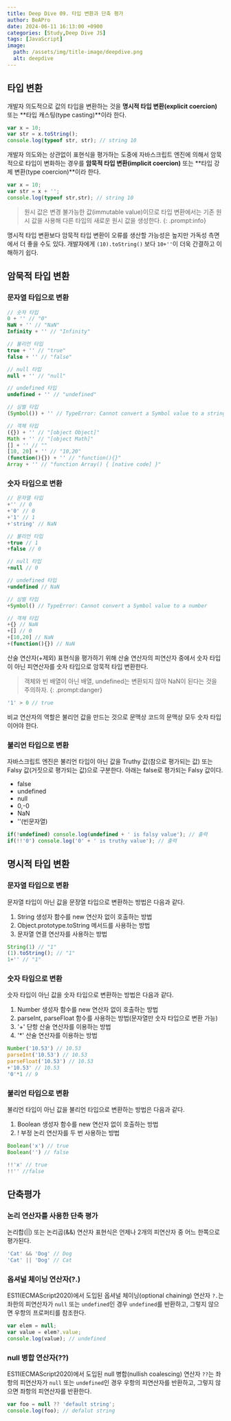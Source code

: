 ```yaml
---
title: Deep Dive 09. 타입 변환과 단축 평가
author: BeAPro
date: 2024-06-11 16:13:00 +0900
categories: [Study,Deep Dive JS]
tags: [JavaScript]
image:
  path: /assets/img/title-image/deepdive.png
  alt: deepdive
---
```

## **타입 변환**
개발자 의도적으로 값의 타입을 변환하는 것을 **명시적 타입 변환(explicit coercion)** 또는 **타입 캐스팅(type casting)**이라 한다.

```js
var x = 10;
var str = x.toString();
console.log(typeof str, str); // string 10
```

개발자 의도와는 상관없이 표현식을 평가하는 도중에 자바스크립트 엔진에 의해서 암묵적으로 타입이 변화하는 경우를 **암묵적 타입 변환(implicit coercion)** 또는 **타입 강제 변환(type coercion)**이라 한다.
```js
var x = 10;
var str = x + '';
console.log(typeof str,str); // string 10
```

>원시 값은 변경 불가능한 값(immutable value)이므로 타입 변환에서는 기존 원시 값을 사용해 다른 타입의 새로운 원시 값을 생성한다.
{: .prompt:info}

명시적 타입 변환보다 암묵적 타입 변환이 오류를 생산할 가능성은 높지만 가독성 측면에서 더 좋을 수도 있다.
개발자에게 `(10).toString()` 보다 `10+''`이 더욱 간결하고 이해하기 쉽다.

## **암묵적 타입 변환**

### 문자열 타입으로 변환

```js
// 숫자 타입
0 + '' // "0"
NaN + '' // "NaN"
Infinity + '' // "Infinity"

// 불리언 타입
true + '' // "true"
false + '' // "false"

// null 타입
null + '' // "null"

// undefined 타입
undefined + '' // "undefined"

// 심벌 타입
(Symbol()) + '' // TypeError: Cannot convert a Symbol value to a string

// 객체 타입
({}) + '' // "[object Object]"
Math + '' // "[object Math]"
[] + '' // ""
[10, 20] + '' // "10,20"
(function(){}) + '' // "function(){}"
Array + '' // "function Array() { [native code] }"
```

### 숫자 타입으로 변환
```js
// 문자열 타입
+'' // 0
+'0' // 0
+'1' // 1
+'string' // NaN

// 불리언 타입
+true // 1
+false // 0

// null 타입
+null // 0

// undefined 타입
+undefined // NaN

// 심벌 타입
+Symbol() // TypeError: Cannot convert a Symbol value to a number

// 객체 타입
+{} // NaN
+[] // 0
+[10,20] // NaN
+(function(){}) // NaN
```
산술 연산자(+제외) 표현식을 평가하기 위해 산술 연산자의 피연산자 중에서 숫자 타입이 아닌 피연산자를 숫자 타입으로 암묵적 타입 변환한다.
> 객체와 빈 배열이 아닌 배열, undefined는 변환되지 않아 NaN이 된다는 것을 주의하자.
{: .prompt:danger}

```js
'1' > 0 // true
```
비교 연산자의 역할은 불리언 값을 만드는 것으로 문맥상 코드의 문맥상 모두 숫자 타입이어야 한다.

### 불리언 타입으로 변환
자바스크립트 엔진은 불리언 타입이 아닌 값을 Truthy 값(참으로 평가되는 값) 또는 Falsy 값(거짓으로 평가되는 값)으로 구분한다.
아래는 false로 평가되는 Falsy 값이다.
- false
- undefined
- null
- 0,-0
- NaN
- ''(빈문자열)

```js
if(!undefined) console.log(undefined + ' is falsy value'); // 출력
if(!!'0') console.log('0' + ' is truthy value'); // 출력
```

## **명시적 타입 변환**
### 문자열 타입으로 변환
문자열 타입이 아닌 값을 문장열 타입으로 변환하는 방법은 다음과 같다.
1. String 생성자 함수를 new 연산자 없이 호출하는 방법
2. Object.prototype.toString 메서드를 사용하는 방법
3. 문자열 연결 연산자를 사용하는 방법

```js
String(1) // "1"
(1).toString(); // "1"
1+'' // "1"
```
### 숫자 타입으로 변환
숫자 타입이 아닌 값을 숫자 타입으로 변환하는 방법은 다음과 같다.
1. Number 생성자 함수를 new 연산자 없이 호출하는 방법
2. parseInt, parseFloat 함수를 사용하는 방법(문자열만 숫자 타입으로 변환 가능)
3. '+' 단항 산술 연산자를 이용하는 방법
4. '*' 산술 연산자를 이용하는 방법

```js
Number('10.53') // 10.53
parseInt('10.53') // 10.53
parseFloat('10.53') // 10.53
+'10.53' // 10.53
'0'*1 // 9
```
### 불리언 타입으로 변환
불리언 타입이 아닌 값을 불리언 타입으로 변환하는 방법은 다음과 같다.
1. Boolean 생성자 함수를 new 연산자 없이 호출하는 방법
2. ! 부정 논리 연산자를 두 번 사용하는 방법

```js
Boolean('x') // true
Boolean('') // false

!!'x' // true
!!'' //false
```

## **단축평가**

### 논리 연산자를 사용한 단축 평가
논리합(||) 또는 논리곱(&&) 연산자 표현식은 언제나 2개의 피연산자 중 어느 한쪽으로 평가된다.

```js
'Cat' && 'Dog' // Dog
'Cat' || 'Dog' // Cat
```

### 옵셔널 체이닝 연산자(?.)
ES11(ECMAScript2020)에서 도입된 옵셔널 체이닝(optional chaining) 연산자 `?.`는 좌한의 피연산자가 `null` 또는 `undefined`인 경우 `undefined`를 반환하고, 그렇지 않으면 우항의 프로퍼티를 참조한다.

```js
var elem = null;
var value = elem?.value;
console.log(value); // undefined
```

### null 병합 연산자(??)
ES11(ECMAScript2020)에서 도입된 null 병합(nullish coalescing) 연산자 `??`는 좌항의 피연산자가 `null` 또는 `undefined`인 경우 우항의 피연산자를 반환하고, 그렇지 않으면 좌항의 피연산자를 반환한다.
```js
var foo = null ?? 'default string';
console.log(foo); // defalut string
```